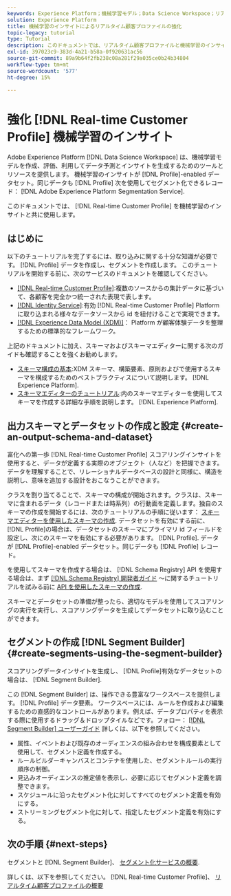```yaml
---
keywords: Experience Platform；機械学習モデル；Data Science Workspace；リアルタイム顧客プロファイル；人気のトピック；機械学習のインサイト
solution: Experience Platform
title: 機械学習のインサイトによるリアルタイム顧客プロファイルの強化
topic-legacy: tutorial
type: Tutorial
description: このドキュメントでは、リアルタイム顧客プロファイルと機械学習のインサイトを強化する方法に関するガイドを提供します。
exl-id: 397023c9-383d-4a21-b58a-0f920631ac56
source-git-commit: 89a9b64f2fb238c08a281f29a035ce0b24b34804
workflow-type: tm+mt
source-wordcount: '577'
ht-degree: 15%

---
```


# 強化 [!DNL Real-time Customer Profile] 機械学習のインサイト

Adobe Experience Platform [!DNL Data Science Workspace] は、機械学習モデルを作成、評価、利用してデータ予測とインサイトを生成するためのツールとリソースを提供します。 機械学習のインサイトが [!DNL Profile]-enabled データセット。同じデータも [!DNL Profile] 次を使用してセグメント化できるレコード： [!DNL Adobe Experience Platform Segmentation Service].

このドキュメントでは、 [!DNL Real-time Customer Profile] を機械学習のインサイトと共に使用します。

## はじめに

以下のチュートリアルを完了するには、取り込みに関する十分な知識が必要です。 [!DNL Profile] データを作成し、セグメントを作成します。 このチュートリアルを開始する前に、次のサービスのドキュメントを確認してください。

- [[!DNL Real-time Customer Profile]](../../profile/home.md):複数のソースからの集計データに基づいて、各顧客を完全かつ統一された表現で表します。
- [[!DNL Identity Service]](../../identity-service/home.md):有効 [!DNL Real-time Customer Profile] Platform に取り込まれる様々なデータソースから id を紐付けることで実現できます。
- [[!DNL Experience Data Model (XDM)]](../../xdm/home.md)： Platform が顧客体験データを整理するための標準的なフレームワーク。

上記のドキュメントに加え、スキーマおよびスキーマエディターに関する次のガイドも確認することを強くお勧めします。

- [スキーマ構成の基本](../../xdm/schema/composition.md):XDM スキーマ、構築要素、原則およびで使用するスキーマを構成するためのベストプラクティスについて説明します。 [!DNL Experience Platform].
- [スキーマエディターのチュートリアル](../../xdm/tutorials/create-schema-ui.md):内のスキーマエディターを使用してスキーマを作成する詳細な手順を説明します。 [!DNL Experience Platform].

## 出力スキーマとデータセットの作成と設定 {#create-an-output-schema-and-dataset}

富化への第一歩 [!DNL Real-time Customer Profile] スコアリングインサイトを使用すると、データが定義する実際のオブジェクト（人など）を把握できます。 データを理解することで、リレーショナルデータベースの設計と同様に、構造を説明し、意味を追加する設計をおこなうことができます。

クラスを割り当てることで、スキーマの構成が開始されます。クラスは、スキーマに含まれるデータ（レコードまたは時系列）の行動面を定義します。独自のスキーマの作成を開始するには、次のチュートリアルの手順に従います： [スキーマエディターを使用したスキーマの作成](../../xdm/tutorials/create-schema-ui.md). データセットを有効にする前に、 [!DNL Profile]の場合は、データセットのスキーマにプライマリ id フィールドを設定し、次にのスキーマを有効にする必要があります。 [!DNL Profile]. データが [!DNL Profile]-enabled データセット。同じデータも [!DNL Profile] レコード。

を使用してスキーマを作成する場合は、 [!DNL Schema Registry] API を使用する場合は、まず [[!DNL Schema Registry] 開発者ガイド](../../xdm/api/getting-started.md) ～に関するチュートリアルを試みる前に [API を使用したスキーマの作成](../../xdm/tutorials/create-schema-api.md).

スキーマとデータセットの準備が整ったら、適切なモデルを使用してスコアリングの実行を実行し、スコアリングデータを生成してデータセットに取り込むことができます。

## セグメントの作成 [!DNL Segment Builder] {#create-segments-using-the-segment-builder}

スコアリングデータインサイトを生成し、 [!DNL Profile]有効なデータセットの場合は、 [!DNL Segment Builder].

この [!DNL Segment Builder] は、操作できる豊富なワークスペースを提供します。 [!DNL Profile] データ要素。 ワークスペースには、ルールを作成および編集するための直感的なコントロールがあります。例えば、データプロパティを表示する際に使用するドラッグ＆ドロップタイルなどです。フォロー： [[!DNL Segment Builder] ユーザーガイド](../../segmentation/ui/segment-builder.md) 詳しくは、以下を参照してください。

- 属性、イベントおよび既存のオーディエンスの組み合わせを構成要素として使用して、セグメント定義を作成する。
- ルールビルダーキャンバスとコンテナを使用した、セグメントルールの実行順序の制御。
- 見込みオーディエンスの推定値を表示し、必要に応じてセグメント定義を調整できます。
- スケジュールに沿ったセグメント化に対してすべてのセグメント定義を有効にする。
- ストリーミングセグメント化に対して、指定したセグメント定義を有効にする。

## 次の手順 {#next-steps}

セグメントと [!DNL Segment Builder]、 [セグメント化サービスの概要](../../segmentation/home.md).

詳しくは、以下を参照してください。 [!DNL Real-time Customer Profile]、 [リアルタイム顧客プロファイルの概要](../../profile/home.md)
